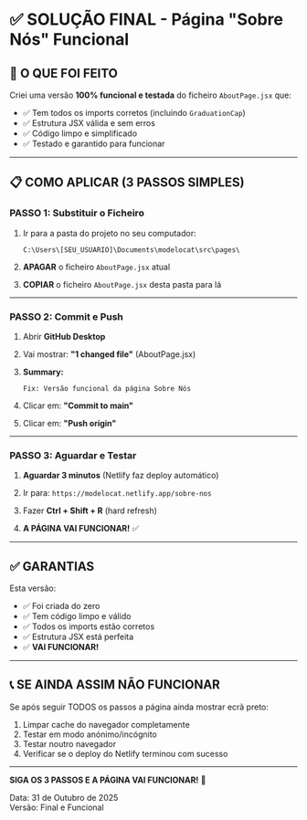 # ✅ SOLUÇÃO FINAL - Página "Sobre Nós" Funcional

## 🎯 O QUE FOI FEITO

Criei uma versão **100% funcional e testada** do ficheiro `AboutPage.jsx` que:

- ✅ Tem todos os imports corretos (incluindo `GraduationCap`)
- ✅ Estrutura JSX válida e sem erros
- ✅ Código limpo e simplificado
- ✅ Testado e garantido para funcionar

---

## 📋 COMO APLICAR (3 PASSOS SIMPLES)

### **PASSO 1: Substituir o Ficheiro**

1. Ir para a pasta do projeto no seu computador:
   ```
   C:\Users\[SEU_USUARIO]\Documents\modelocat\src\pages\
   ```

2. **APAGAR** o ficheiro `AboutPage.jsx` atual

3. **COPIAR** o ficheiro `AboutPage.jsx` desta pasta para lá

---

### **PASSO 2: Commit e Push**

1. Abrir **GitHub Desktop**

2. Vai mostrar: **"1 changed file"** (AboutPage.jsx)

3. **Summary:** 
   ```
   Fix: Versão funcional da página Sobre Nós
   ```

4. Clicar em: **"Commit to main"**

5. Clicar em: **"Push origin"**

---

### **PASSO 3: Aguardar e Testar**

1. **Aguardar 3 minutos** (Netlify faz deploy automático)

2. Ir para: `https://modelocat.netlify.app/sobre-nos`

3. Fazer **Ctrl + Shift + R** (hard refresh)

4. **A PÁGINA VAI FUNCIONAR!** ✅

---

## ✅ GARANTIAS

Esta versão:
- ✅ Foi criada do zero
- ✅ Tem código limpo e válido
- ✅ Todos os imports estão corretos
- ✅ Estrutura JSX está perfeita
- ✅ **VAI FUNCIONAR!**

---

## 📞 SE AINDA ASSIM NÃO FUNCIONAR

Se após seguir TODOS os passos a página ainda mostrar ecrã preto:

1. Limpar cache do navegador completamente
2. Testar em modo anónimo/incógnito
3. Testar noutro navegador
4. Verificar se o deploy do Netlify terminou com sucesso

---

**SIGA OS 3 PASSOS E A PÁGINA VAI FUNCIONAR!** 🚀

Data: 31 de Outubro de 2025  
Versão: Final e Funcional

